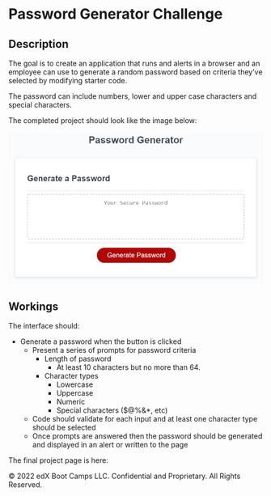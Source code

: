 # Password Generator Challenge

## Description

The goal is to create an application that runs and alerts in a browser and an employee can use to generate a random password based on criteria they’ve selected by modifying starter code. 

The password can include numbers, lower and upper case characters and special characters.

The completed project should look like the image below:

![password generator demo](./assets/05-javascript-challenge-demo.png)

## Workings

The interface should:

* Generate a password when the button is clicked
  * Present a series of prompts for password criteria
    * Length of password
      * At least 10 characters but no more than 64.
    * Character types
      * Lowercase
      * Uppercase
      * Numeric
      * Special characters ($@%&*, etc)
  * Code should validate for each input and at least one character type should be selected
  * Once prompts are answered then the password should be generated and displayed in an alert or written to the page

The final project page is here: 

© 2022 edX Boot Camps LLC. Confidential and Proprietary. All Rights Reserved.
